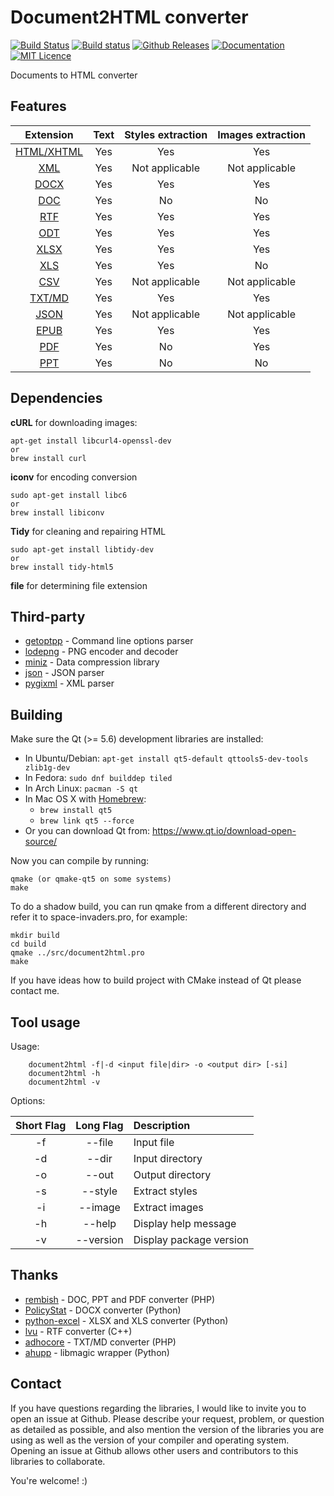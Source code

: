 # Document2HTML converter

[![Build Status](https://travis-ci.org/dmryutov/document2html.svg?branch=master)](https://travis-ci.org/dmryutov/document2html)
[![Build status](https://ci.appveyor.com/api/projects/status/o3p0or25fdlnw22v?svg=true)](https://ci.appveyor.com/project/dmryutov/document2html)
[![Github Releases](https://img.shields.io/github/release/dmryutov/document2html.svg)](https://github.com/dmryutov/document2html/releases)
[![Documentation](https://img.shields.io/badge/docs-doxygen-blue.svg)](http://dmryutov.github.io/document2html)
[![MIT Licence](https://badges.frapsoft.com/os/mit/mit.svg?v=103)](https://opensource.org/licenses/mit-license.php)

Documents to HTML converter

## Features
| Extension | Text | Styles extraction | Images extraction |
|   :---:   | :---:|       :---:       |       :---:       |
| [HTML/XHTML](https://github.com/dmryutov/converter/tree/master/src/libs/fileext/html) | Yes  | Yes               | Yes               |
| [XML](https://github.com/dmryutov/converter/tree/master/src/libs/fileext/xml) | Yes  | Not applicable    | Not applicable    |
| [DOCX](https://github.com/dmryutov/converter/tree/master/src/libs/fileext/docx) | Yes  | Yes               | Yes               |
| [DOC](https://github.com/dmryutov/converter/tree/master/src/libs/fileext/doc) | Yes  | No                | No                |
| [RTF](https://github.com/dmryutov/converter/tree/master/src/libs/fileext/rtf) | Yes  | Yes               | Yes               |
| [ODT](https://github.com/dmryutov/converter/tree/master/src/libs/fileext/odt) | Yes  | Yes               | Yes               |
| [XLSX](https://github.com/dmryutov/converter/tree/master/src/libs/fileext/excel) | Yes  | Yes               | Yes               |
| [XLS](https://github.com/dmryutov/converter/tree/master/src/libs/fileext/excel) | Yes  | Yes               | No                |
| [CSV](https://github.com/dmryutov/converter/tree/master/src/libs/fileext/csv) | Yes  | Not applicable    | Not applicable    |
| [TXT/MD](https://github.com/dmryutov/converter/tree/master/src/libs/fileext/txt) | Yes  | Yes               | Yes               |
| [JSON](https://github.com/dmryutov/converter/tree/master/src/libs/fileext/json) | Yes  | Not applicable    | Not applicable    |
| [EPUB](https://github.com/dmryutov/converter/tree/master/src/libs/fileext/epub) | Yes  | Yes               | Yes               |
| [PDF](https://github.com/dmryutov/converter/tree/master/src/libs/fileext/pdf) | Yes  | No                | Yes               |
| [PPT](https://github.com/dmryutov/converter/tree/master/src/libs/fileext/ppt) | Yes  | No                | No                |

## Dependencies
__cURL__ for downloading images:
```
apt-get install libcurl4-openssl-dev
or
brew install curl
```
__iconv__ for encoding conversion
```
sudo apt-get install libc6
or
brew install libiconv
```
__Tidy__ for cleaning and repairing HTML
```
sudo apt-get install libtidy-dev
or
brew install tidy-html5
```
__file__ for determining file extension

## Third-party
- [getoptpp](https://github.com/timstaley/getoptpp) - Command line options parser
- [lodepng](https://github.com/lvandeve/lodepng) - PNG encoder and decoder
- [miniz](https://github.com/richgel999/miniz) - Data compression library
- [json](https://github.com/nlohmann/json) - JSON parser
- [pygixml](https://github.com/zeux/pugixml) - XML parser

## Building
Make sure the Qt (>= 5.6) development libraries are installed:

* In Ubuntu/Debian: `apt-get install qt5-default qttools5-dev-tools zlib1g-dev`
* In Fedora:        `sudo dnf builddep tiled`
* In Arch Linux:    `pacman -S qt`
* In Mac OS X with [Homebrew](http://brew.sh/):
  + `brew install qt5`
  + `brew link qt5 --force`
* Or you can download Qt from: https://www.qt.io/download-open-source/

Now you can compile by running:
```
qmake (or qmake-qt5 on some systems)
make
```
To do a shadow build, you can run qmake from a different directory and refer
it to space-invaders.pro, for example:
```
mkdir build
cd build
qmake ../src/document2html.pro
make
```
If you have ideas how to build project with CMake instead of Qt please contact me.

## Tool usage
Usage:
```
    document2html -f|-d <input file|dir> -o <output dir> [-si]
    document2html -h
    document2html -v
```
Options:

| Short Flag | Long Flag | Description             |
| :---:      | :---:     | :---                    |
| -f         | --file    | Input file              |
| -d         | --dir     | Input directory         |
| -o         | --out     | Output directory        |
| -s         | --style   | Extract styles          |
| -i         | --image   | Extract images          |
| -h         | --help    | Display help message    |
| -v         | --version | Display package version |

## Thanks
- [rembish](https://github.com/rembish/TextAtAnyCost) - DOC, PPT and PDF converter (PHP)
- [PolicyStat](https://github.com/PolicyStat/docx2html) - DOCX converter (Python)
- [python-excel](https://github.com/python-excel/xlrd) - XLSX and XLS converter (Python)
- [lvu](https://github.com/lvu/rtf2html) - RTF converter (C++)
- [adhocore](https://github.com/adhocore/htmlup) - TXT/MD converter (PHP)
- [ahupp](https://github.com/ahupp/python-magic) - libmagic wrapper (Python)

## Contact
If you have questions regarding the libraries, I would like to invite you to open an issue at Github. Please describe your request, problem, or question as detailed as possible, and also mention the version of the libraries you are using as well as the version of your compiler and operating system. Opening an issue at Github allows other users and contributors to this libraries to collaborate.

You're welcome! :)
